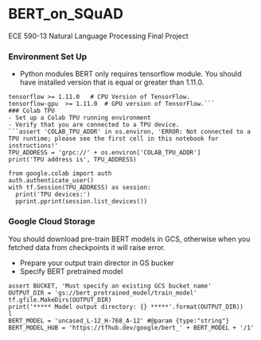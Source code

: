# BERT_on_SQuAD
ECE 590-13 Natural Language Processing Final Project   
### Environment Set Up   
- Python modules
BERT only requires tensorflow module. You should have installed version that is equal or greater than 1.11.0.
```
tensorflow >= 1.11.0   # CPU Version of TensorFlow.    
tensorflow-gpu  >= 1.11.0  # GPU version of TensorFlow.```
### Colab TPU
- Set up a Colab TPU running environment
- Verify that you are connected to a TPU device.   
```assert 'COLAB_TPU_ADDR' in os.environ, 'ERROR: Not connected to a TPU runtime; please see the first cell in this notebook for instructions!'
TPU_ADDRESS = 'grpc://' + os.environ['COLAB_TPU_ADDR']
print('TPU address is', TPU_ADDRESS)

from google.colab import auth
auth.authenticate_user()
with tf.Session(TPU_ADDRESS) as session:
  print('TPU devices:')
  pprint.pprint(session.list_devices())
  ```
  ### Google Cloud Storage
  You should download pre-train BERT models in GCS, otherwise when you fetched data from checkpoints it will raise error.
  - Prepare your output train director in GS bucker
  - Specify BERT pretrained model
  ```BUCKET = 'bert_pretrained_model' #@param {type:"string"}
assert BUCKET, 'Must specify an existing GCS bucket name'
OUTPUT_DIR = 'gs://bert_pretrained_model/train_model'
tf.gfile.MakeDirs(OUTPUT_DIR)
print('***** Model output directory: {} *****'.format(OUTPUT_DIR))
l
BERT_MODEL = 'uncased_L-12_H-768_A-12' #@param {type:"string"}
BERT_MODEL_HUB = 'https://tfhub.dev/google/bert_' + BERT_MODEL + '/1'
```
